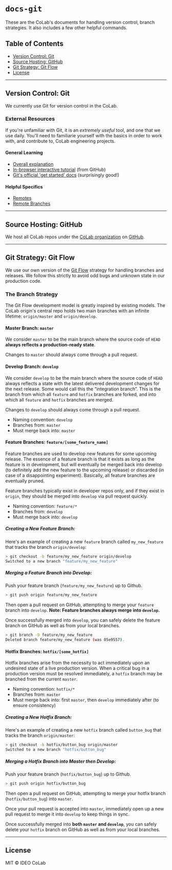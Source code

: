 # `docs-git`
These are the CoLab's documents for handling version control, branch strategies. It also includes a few other helpful commands.

## Table of Contents

- [Version Control: Git](#git)
- [Source Hosting: GitHub](#github)
- [Git Strategy: Git Flow](#gitflow)
- [License](#license)

------------------------------

## <a name="git"></a>Version Control: Git

We currently use Git for version control in the CoLab.

### External Resources

If you're unfamiliar with Git, it is an *extremely useful* tool, and one that we use daily. You'll need to familiarie yourself with the basics in order to work with, and contribute to, CoLab engineering projects.

#### General Learning
- [Overall explanation](https://betterexplained.com/articles/aha-moments-when-learning-git/)
- [In-browser interactive tutorial](https://try.github.io/levels/1/challenges/1) (from GitHub)
- [Git's official 'get started' docs](https://git-scm.com/documentation) (surprisingly good!)

#### Helpful Specifics
- [Remotes](https://git-scm.com/book/en/v2/Git-Basics-Working-with-Remotes)
- [Remote Branches](https://git-scm.com/book/en/v2/Git-Branching-Remote-Branches) 

------------------------------

## <a name="github"></a>Source Hosting: GitHub

We host all CoLab repos under the [CoLab organization](https://github.com/IDEO-coLAB) on [GitHub](https://github.com/).

------------------------------

## <a name="gitflow"></a>Git Strategy: Git Flow

We use our own version of the [Git Flow](http://nvie.com/posts/a-successful-git-branching-model/) strategy for handling branches and releases. We follow this strictly to avoid odd bugs and unknown state in our production code.

### The Branch Strategy

The Git Flow development model is greatly inspired by existing models. The CoLab origin's central repo holds two main branches with an infinite lifetime: `origin/master` and `origin/develop`.

#### Master Branch: `master`

We consider `master` to be the main branch where the source code of `HEAD` **always reflects a production-ready state**. 

Changes to `master` should always come through a pull request.

#### Develop Branch: `develop`

We consider `develop` to be the main branch where the source code of `HEAD` always reflects a state with the latest delivered development changes for the next release. Some would call this the “integration branch”. This is the branch from which all `feature` and `hotfix` branches are forked, and into which all `feature` and `hotfix` branches are merged.

Changes to `develop` should always come through a pull request.

- Naming convention: `develop`
- Branches from: `master`
- Must merge back into: `master`

#### Feature Branches: `feature/[some_feature_name]`

Feature branches are used to develop new features for some upcoming release. The essence of a feature branch is that it exists as long as the feature is in development, but will eventually be merged back into develop (to definitely add the new feature to the upcoming release) or discarded (in case of a disappointing experiment). Basically, all feature branches are eventually pruned.

Feature branches typically exist in developer repos only, and if they exist in `origin`, they should be merged into `develop` via pull request quickly.

- Naming convention: `feature/*`
- Branches from: `develop`
- Must merge back into: `develop`

##### Creating a New Feature Branch: 

Here's an example of creating a new `feature` branch called `my_new_feature` that tracks the branch `origin/develop`:

```sh
> git checkout -b feature/my_new_feature origin/develop
Switched to a new branch "feature/my_new_feature"
```

##### Merging a Feature Branch into Develop: 

Push your feature branch (`feature/my_new_feature`) up to Github.

```sh
> git push origin feature/my_new_feature
```

Then open a pull request on GitHub, attempting to merge your `feature` branch into `develop`. **Note: Feature branches always merge into `develop`.**

Once successfully merged into `develop`, you can safely delete the feature branch on GitHub as well as from your local branches.

```sh
> git branch -D feature/my_new_feature
Deleted branch feature/my_new_feature (was 05e9557).
```

#### Hotfix Branches: `hotfix/[some_hotfix]`

Hotfix branches arise from the necessity to act immediately upon an undesired state of a live production version. When a critical bug in a production version must be resolved immediately, a `hotfix` branch may be branched from the current `master`.

- Naming convention: `hotfix/*`
- Branches from: `master`
- Must merge back into: first `master`, then `develop` immediately after (to ensure consistency)

##### Creating a New Hotfix Branch: 

Here's an example of creating a new `hotfix` branch called `button_bug` that tracks the branch `origin/master`:

```sh
> git checkout -b hotfix/button_bug origin/master
Switched to a new branch "hotfix/button_bug"
```

##### Merging a Hotfix Branch into Master then Develop: 

Push your feature branch (`hotfix/button_bug`) up to Github.

```sh
> git push origin hotfix/button_bug
```

Then open a pull request on GitHub, attempting to merge your hotfix branch (`hotfix/button_bug`) into `master`.

Once your pull request is accepted into `master`, immediately open up a new pull request to merge it into `develop` to keep things in sync.

Once successfully merged into **both `master` and `develop`**, you can safely delete your `hotfix` branch on GitHub as well as from your local branches.

------------------------------

## License

MIT © IDEO CoLab

